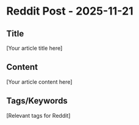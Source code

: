 # Reddit Post - 2025-11-21

## Title
[Your article title here]

## Content
[Your article content here]

## Tags/Keywords
[Relevant tags for Reddit]
